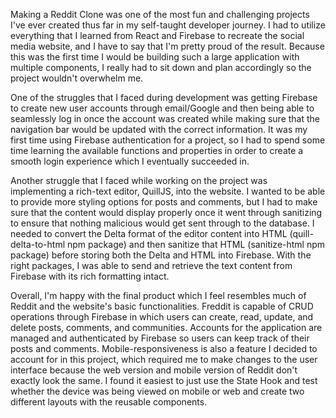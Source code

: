 Making a Reddit Clone was one of the most fun and challenging projects I've ever created thus far in my self-taught developer journey. I had to utilize everything that I learned from React and Firebase to recreate the social media website, and I have to say that I'm pretty proud of the result. Because this was the first time I would be building such a large application with multiple components, I really had to sit down and plan accordingly so the project wouldn't overwhelm me.

One of the struggles that I faced during development was getting Firebase to create new user accounts through email/Google and then being able to seamlessly log in once the account was created while making sure that the navigation bar would be updated with the correct information. It was my first time using Firebase authentication for a project, so I had to spend some time learning the available functions and properties in order to create a smooth login experience which I eventually succeeded in.

Another struggle that I faced while working on the project was implementing a rich-text editor, QuillJS, into the website. I wanted to be able to provide more styling options for posts and comments, but I had to make sure that the content would display properly once it went through sanitizing to ensure that nothing malicious would get sent through to the database. I needed to convert the Delta format of the editor content into HTML (quill-delta-to-html npm package) and then sanitize that HTML (sanitize-html npm package) before storing both the Delta and HTML into Firebase. With the right packages, I was able to send and retrieve the text content from Firebase with its rich formatting intact.

Overall, I'm happy with the final product which I feel resembles much of Reddit and the website's basic functionalities. Freddit is capable of CRUD operations through Firebase in which users can create, read, update, and delete posts, comments, and communities. Accounts for the application are managed and authenticated by Firebase so users can keep track of their posts and comments. Mobile-responsiveness is also a feature I decided to account for in this project, which required me to make changes to the user interface because the web version and mobile version of Reddit don't exactly look the same. I found it easiest to just use the State Hook and test whether the device was being viewed on mobile or web and create two different layouts with the reusable components. 